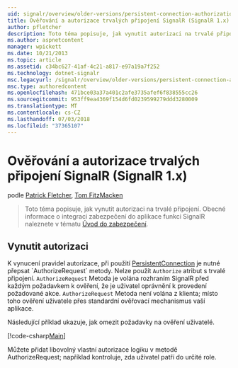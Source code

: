 ```yaml
---
uid: signalr/overview/older-versions/persistent-connection-authorization
title: Ověřování a autorizace trvalých připojení SignalR (SignalR 1.x) | Dokumentace Microsoftu
author: pfletcher
description: Toto téma popisuje, jak vynutit autorizaci na trvalé připojení. Obecné informace o integraci zabezpečení do aplikace SignalR...
ms.author: aspnetcontent
manager: wpickett
ms.date: 10/21/2013
ms.topic: article
ms.assetid: c34bc627-41af-4c21-a817-e97a19a7f252
ms.technology: dotnet-signalr
msc.legacyurl: /signalr/overview/older-versions/persistent-connection-authorization
msc.type: authoredcontent
ms.openlocfilehash: 471bce03a37a401c2afe3735afef6f838555cc26
ms.sourcegitcommit: 953ff9ea4369f154d6fd0239599279ddd3280009
ms.translationtype: MT
ms.contentlocale: cs-CZ
ms.lasthandoff: 07/03/2018
ms.locfileid: "37365107"
---
```

<a name="authentication-and-authorization-for-signalr-persistent-connections-signalr-1x"></a>Ověřování a autorizace trvalých připojení SignalR (SignalR 1.x)
====================
podle [Patrick Fletcher](https://github.com/pfletcher), [Tom FitzMacken](https://github.com/tfitzmac)

> Toto téma popisuje, jak vynutit autorizaci na trvalé připojení. Obecné informace o integraci zabezpečení do aplikace funkci SignalR naleznete v tématu [Úvod do zabezpečení](index.md).


## <a name="enforce-authorization"></a>Vynutit autorizaci

K vynucení pravidel autorizace, při použití [PersistentConnection](https://msdn.microsoft.com/library/microsoft.aspnet.signalr.persistentconnection(v=vs.111).aspx) je nutné přepsat `AuthorizeRequest` metody. Nelze použít `Authorize` atribut s trvalé připojení. `AuthorizeRequest` Metoda je volána rozhraním SignalR před každým požadavkem k ověření, že je uživatel oprávnění k provedení požadované akce. `AuthorizeRequest` Metoda není volána z klienta; místo toho ověření uživatele přes standardní ověřovací mechanismus vaší aplikace.

Následující příklad ukazuje, jak omezit požadavky na ověření uživatelé.

[!code-csharp[Main](persistent-connection-authorization/samples/sample1.cs)]

Můžete přidat libovolný vlastní autorizace logiku v metodě AuthorizeRequest; například kontroluje, zda uživatel patří do určité role.
